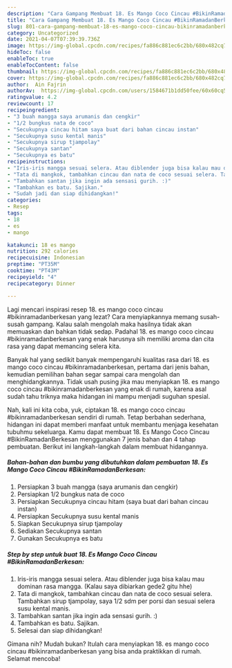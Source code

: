 ```yaml
---
description: "Cara Gampang Membuat 18. Es Mango Coco Cincau #BikinRamadanBerkesan, Menggugah Selera"
title: "Cara Gampang Membuat 18. Es Mango Coco Cincau #BikinRamadanBerkesan, Menggugah Selera"
slug: 801-cara-gampang-membuat-18-es-mango-coco-cincau-bikinramadanberkesan-menggugah-selera
category: Uncategorized
date: 2021-04-07T07:39:39.736Z
image: https://img-global.cpcdn.com/recipes/fa886c881ec6c2bb/680x482cq70/18-es-mango-coco-cincau-bikinramadanberkesan-foto-resep-utama.jpg
hideToc: false
enableToc: true
enableTocContent: false
thumbnail: https://img-global.cpcdn.com/recipes/fa886c881ec6c2bb/680x482cq70/18-es-mango-coco-cincau-bikinramadanberkesan-foto-resep-utama.jpg
cover: https://img-global.cpcdn.com/recipes/fa886c881ec6c2bb/680x482cq70/18-es-mango-coco-cincau-bikinramadanberkesan-foto-resep-utama.jpg
author:  Ain Fajrin
authorAv:  https://img-global.cpcdn.com/users/1584671b1dd50fee/60x60cq50/avatar.jpg
ratingvalue: 4.2
reviewcount: 17
recipeingredient:
- "3 buah mangga saya arumanis dan cengkir"
- "1/2 bungkus nata de coco"
- "Secukupnya cincau hitam saya buat dari bahan cincau instan"
- "Secukupnya susu kental manis"
- "Secukupnya sirup tjampolay"
- "Secukupnya santan"
- "Secukupnya es batu"
recipeinstructions:
- "Iris-iris mangga sesuai selera. Atau diblender juga bisa kalau mau dominan rasa mangga. (Kalau saya dibiarkan gede2 gitu hhe)"
- "Tata di mangkok, tambahkan cincau dan nata de coco sesuai selera. Tambahkan sirup tjampolay, saya 1/2 sdm per porsi dan sesuai selera susu kental manis."
- "Tambahkan santan jika ingin ada sensasi gurih. :)"
- "Tambahkan es batu. Sajikan."
- "Sudah jadi dan siap dihidangkan!"
categories:
- Resep
tags:
- 18
- es
- mango

katakunci: 18 es mango 
nutrition: 292 calories
recipecuisine: Indonesian
preptime: "PT35M"
cooktime: "PT43M"
recipeyield: "4"
recipecategory: Dinner

---
```



Lagi mencari inspirasi resep 18. es mango coco cincau #bikinramadanberkesan yang lezat? Cara menyiapkannya memang susah-susah gampang. Kalau salah mengolah maka hasilnya tidak akan memuaskan dan bahkan tidak sedap. Padahal 18. es mango coco cincau #bikinramadanberkesan yang enak harusnya sih memiliki aroma dan cita rasa yang dapat memancing selera kita.




Banyak hal yang sedikit banyak mempengaruhi kualitas rasa dari 18. es mango coco cincau #bikinramadanberkesan, pertama dari jenis bahan, kemudian pemilihan bahan segar sampai cara mengolah dan menghidangkannya. Tidak usah pusing jika mau menyiapkan 18. es mango coco cincau #bikinramadanberkesan yang enak di rumah, karena asal sudah tahu triknya maka hidangan ini mampu menjadi suguhan spesial.


Nah, kali ini kita coba, yuk, ciptakan 18. es mango coco cincau #bikinramadanberkesan sendiri di rumah. Tetap berbahan sederhana, hidangan ini dapat memberi manfaat untuk membantu menjaga kesehatan tubuhmu sekeluarga. Kamu dapat membuat 18. Es Mango Coco Cincau #BikinRamadanBerkesan menggunakan 7 jenis bahan dan 4 tahap pembuatan. Berikut ini langkah-langkah dalam membuat hidangannya.

<!--inarticleads1-->

##### Bahan-bahan dan bumbu yang dibutuhkan dalam pembuatan 18. Es Mango Coco Cincau #BikinRamadanBerkesan:

1. Persiapkan 3 buah mangga (saya arumanis dan cengkir)
1. Persiapkan 1/2 bungkus nata de coco
1. Persiapkan Secukupnya cincau hitam (saya buat dari bahan cincau instan)
1. Persiapkan Secukupnya susu kental manis
1. Siapkan Secukupnya sirup tjampolay
1. Sediakan Secukupnya santan
1. Gunakan Secukupnya es batu




<!--inarticleads2-->

##### Step by step untuk buat 18. Es Mango Coco Cincau #BikinRamadanBerkesan:

1. Iris-iris mangga sesuai selera. Atau diblender juga bisa kalau mau dominan rasa mangga. (Kalau saya dibiarkan gede2 gitu hhe)
1. Tata di mangkok, tambahkan cincau dan nata de coco sesuai selera. Tambahkan sirup tjampolay, saya 1/2 sdm per porsi dan sesuai selera susu kental manis.
1. Tambahkan santan jika ingin ada sensasi gurih. :)
1. Tambahkan es batu. Sajikan.
1. Selesai dan siap dihidangkan!



Gimana nih? Mudah bukan? Itulah cara menyiapkan 18. es mango coco cincau #bikinramadanberkesan yang bisa anda praktikkan di rumah. Selamat mencoba!
